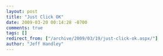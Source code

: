 ```yaml
---
layout: post
title: "Just Click OK"
date: 2009-03-20 00:14:28 -0700
comments: true
tags: []
redirect_from: ["/archive/2009/03/19/just-click-ok.aspx/"]
author: "Jeff Handley"
---
```


